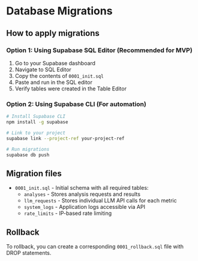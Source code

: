 # Database Migrations

## How to apply migrations

### Option 1: Using Supabase SQL Editor (Recommended for MVP)

1. Go to your Supabase dashboard
2. Navigate to SQL Editor
3. Copy the contents of `0001_init.sql`
4. Paste and run in the SQL editor
5. Verify tables were created in the Table Editor

### Option 2: Using Supabase CLI (For automation)

```bash
# Install Supabase CLI
npm install -g supabase

# Link to your project
supabase link --project-ref your-project-ref

# Run migrations
supabase db push
```

## Migration files

- `0001_init.sql` - Initial schema with all required tables:
  - `analyses` - Stores analysis requests and results
  - `llm_requests` - Stores individual LLM API calls for each metric
  - `system_logs` - Application logs accessible via API
  - `rate_limits` - IP-based rate limiting

## Rollback

To rollback, you can create a corresponding `0001_rollback.sql` file with DROP statements.
